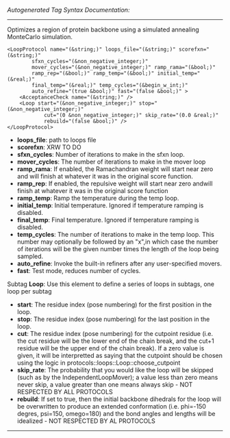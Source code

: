 _Autogenerated Tag Syntax Documentation:_

---
Optimizes a region of protein backbone using a simulated annealing MonteCarlo simulation.

```
<LoopProtocol name="(&string;)" loops_file="(&string;)" scorefxn="(&string;)"
        sfxn_cycles="(&non_negative_integer;)"
        mover_cycles="(&non_negative_integer;)" ramp_rama="(&bool;)"
        ramp_rep="(&bool;)" ramp_temp="(&bool;)" initial_temp="(&real;)"
        final_temp="(&real;)" temp_cycles="(&begin_w_int;)"
        auto_refine="(true &bool;)" fast="(false &bool;)" >
    <AcceptanceCheck name="(&string;)" />
    <Loop start="(&non_negative_integer;)" stop="(&non_negative_integer;)"
            cut="(0 &non_negative_integer;)" skip_rate="(0.0 &real;)"
            rebuild="(false &bool;)" />
</LoopProtocol>
```

-   **loops_file**: path to loops file
-   **scorefxn**: XRW TO DO
-   **sfxn_cycles**: Number of iterations to make in the sfxn loop.
-   **mover_cycles**: The number of iterations to make in the mover loop
-   **ramp_rama**: If enabled, the Ramachandran weight will start near zero and will finish at whatever it was in the original score function.
-   **ramp_rep**: If enabled, the repulsive weight will start near zero andwill finish at whatever it was in the original score function
-   **ramp_temp**: Ramp the temperature during the temp loop.
-   **initial_temp**: Initial temperature. Ignored if temperature ramping is disabled.
-   **final_temp**: Final temperature. Ignored if temperature ramping is disabled.
-   **temp_cycles**: The number of iterations to make in the temp loop. This number may optionally be followed by an "x",in which case the number of iterations will be the given number times the length of the loop being sampled.
-   **auto_refine**: Invoke the built-in refiners after any user-specified movers.
-   **fast**: Test mode, reduces number of cycles.


Subtag **Loop**:   Use this element to define a series of loops in subtags, one loop per subtag

-   **start**: The residue index (pose numbering) for the first position in the loop.
-   **stop**: The residue index (pose numbering) for the last position in the loop.
-   **cut**: The residue index (pose numbering) for the cutpoint residue (i.e. the cut residue will be the lower end of the chain break, and the cut+1 residue will be the upper end of the chain break). If a zero value is given, it will be interpretted as saying that the cutpoint should be chosen using the logic in protocols::loops::Loop::choose_cutpoint
-   **skip_rate**: The probability that you would like the loop will be skipped (such as by the IndependentLoopMover); a value less than zero means never skip, a value greater than one means always skip - NOT RESPECTED BY ALL PROTOCOLS
-   **rebuild**: If set to true, then the initial backbone dihedrals for the loop will be overwritten to produce an extended conformation (i.e. phi=-150 degres, psi=150, omego=180) and the bond angles and lengths will be idealized - NOT RESPECTED BY AL PROTOCOLS

---
